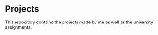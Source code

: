 # Projects

This repository contains the projects made by me as well as the university assignments.
